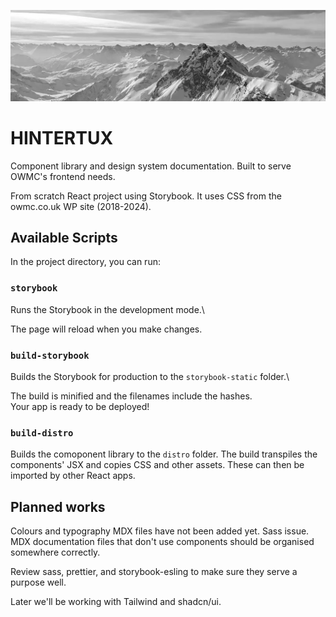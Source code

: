 ![Hintertux mountains](./static/images/hintertux-light.webp)

# HINTERTUX

Component library and design system documentation. Built to serve OWMC's frontend needs.

From scratch React project using Storybook. It uses CSS from the owmc.co.uk WP site (2018-2024).


## Available Scripts

In the project directory, you can run:

### `storybook`

Runs the Storybook in the development mode.\

The page will reload when you make changes.

### `build-storybook`

Builds the Storybook for production to the `storybook-static` folder.\

The build is minified and the filenames include the hashes.\
Your app is ready to be deployed!

### `build-distro`

Builds the comoponent library to the `distro` folder. The build transpiles the components' JSX and copies CSS and other assets. These can then be imported by other React apps.

## Planned works

Colours and typography MDX files have not been added yet. Sass issue. MDX documentation files that don't use components should be organised somewhere correctly.

Review sass, prettier, and storybook-esling to make sure they serve a purpose well.

Later we'll be working with Tailwind and shadcn/ui.